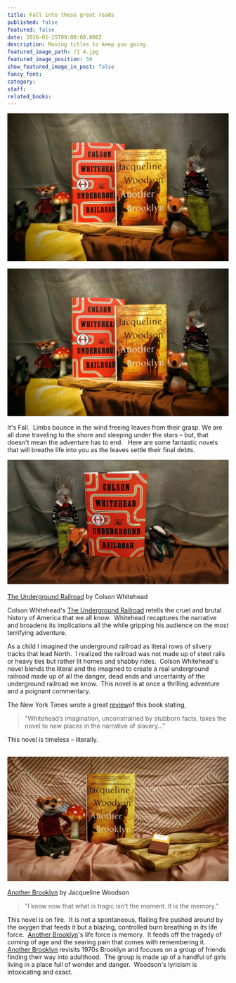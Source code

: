 ```yaml
---
title: Fall into these great reads
published: false
featured: false
date: 2016-01-15T09:00:00.000Z
description: Moving titles to keep you going.
featured_image_path: /1 4.jpg
featured_image_position: 50
show_featured_image_in_post: false
fancy_font:
category:
staff:
related_books:
---
```



![](/uploads/versions/1-3---x----2184-1456x---.jpg)

![](/uploads/versions/1-3---x----2184-1456x---.jpg)

It's Fall.&nbsp; Limbs bounce in the wind freeing leaves from their grasp. We are all done traveling to the shore and sleeping under the stars – but, that doesn't mean the adventure has to end. &nbsp; Here are some fantastic novels that will breathe life into you as the leaves settle their final debts.

![](/uploads/versions/1-2---x----2123-1194x---.jpg)
<br>
<br>[The Underground Railroad](http://www.brooklinebooksmith-shop.com/book/9780385542364) by Colson Whitehead

Colson Whitehead's <u>The Underground Railroad</u> retells the cruel and brutal history of America that we all know.&nbsp; Whitehead recaptures the narrative and broadens its implications all the while gripping his audience on the most terrifying adventure.

As a child I imagined the underground railroad as literal rows of silvery tracks that lead North.&nbsp; I realized the railroad was not made up of steel rails or heavy ties but rather lit homes and shabby rides.&nbsp; Colson Whitehead's novel blends the literal and the imagined to create a real underground railroad made up of all the danger, dead ends and uncertainty of the underground railroad we know.&nbsp; This novel is at once a thrilling adventure and a poignant commentary.

The New York Times wrote a great [review](http://www.nytimes.com/2016/08/14/books/review/colson-whitehead-underground-railroad.html?_r=0)of this book stating,

> "Whitehead’s imagination, unconstrained by stubborn facts, takes the novel to new places in the narrative of slavery…"

This novel is timeless – literally.
<br>&nbsp;

![](/uploads/versions/1-1---x----2184-1228x---.jpg)

[Another Brooklyn](http://www.brooklinebooksmith-shop.com/book/9780062359988) by Jacqueline Woodson

> "I know now that what is tragic isn't the moment. It is the memory."

This novel is on fire.&nbsp; It is not a spontaneous, flailing fire pushed around by the oxygen that feeds it but a blazing, controlled burn breathing in its life force.&nbsp; <u>Another Brooklyn</u>'s life force is memory.&nbsp; It feeds off the tragedy of coming of age and the searing pain that comes with remembering it.&nbsp; <u>Another Brooklyn</u> revisits 1970s Brooklyn and focuses on a group of friends finding their way into adulthood.&nbsp; The group is made up of a handful of girls living in a place full of wonder and danger.&nbsp; Woodson's lyricism is intoxicating and exact.&nbsp;

&nbsp;